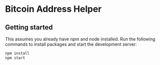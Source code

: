 # Bitcoin Address Helper

## Getting started

This assumes you already have npm and node installed.
Run the following commands to install packages and start the development server:

```bash
npm install
npm start
```
